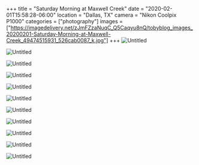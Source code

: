 +++
title = "Saturday Morning at Maxwell Creek"
date = "2020-02-01T15:58:28-06:00"
location = "Dallas, TX"
camera = "Nikon Coolpix P1000"
categories = ["photography"]
images = ["https://imagedelivery.net/zJmFZzaNuqC_Q5Caqyu8nQ/tobyblog_images_20200201-Saturday-Morning-at-Maxwell-Creek_49474515931_526cab0087_k.jpg"]
+++
![Untitled](https://imagedelivery.net/zJmFZzaNuqC_Q5Caqyu8nQ/tobyblog_images_20200201-Saturday-Morning-at-Maxwell-Creek_49474515931_526cab0087_k.jpg/fit=scale-down,w=780,sharpen=1,f=auto,q=0.9,slow-connection-quality=0.3)

<!--more-->

![Untitled](https://imagedelivery.net/zJmFZzaNuqC_Q5Caqyu8nQ/tobyblog_images_20200201-Saturday-Morning-at-Maxwell-Creek_49474033568_f1532b1720_k.jpg/fit=scale-down,w=780,sharpen=1,f=auto,q=0.9,slow-connection-quality=0.3)

![Untitled](https://imagedelivery.net/zJmFZzaNuqC_Q5Caqyu8nQ/tobyblog_images_20200201-Saturday-Morning-at-Maxwell-Creek_49474744362_452235c27a_k.jpg/fit=scale-down,w=780,sharpen=1,f=auto,q=0.9,slow-connection-quality=0.3)

![Untitled](https://imagedelivery.net/zJmFZzaNuqC_Q5Caqyu8nQ/tobyblog_images_20200201-Saturday-Morning-at-Maxwell-Creek_49474034598_b8690bce2e_k.jpg/fit=scale-down,w=780,sharpen=1,f=auto,q=0.9,slow-connection-quality=0.3)

![Untitled](https://imagedelivery.net/zJmFZzaNuqC_Q5Caqyu8nQ/tobyblog_images_20200201-Saturday-Morning-at-Maxwell-Creek_49474746537_5b7eec4728_k.jpg/fit=scale-down,w=780,sharpen=1,f=auto,q=0.9,slow-connection-quality=0.3)

![Untitled](https://imagedelivery.net/zJmFZzaNuqC_Q5Caqyu8nQ/tobyblog_images_20200201-Saturday-Morning-at-Maxwell-Creek_49474030368_6319ffabd7_k.jpg/fit=scale-down,w=780,sharpen=1,f=auto,q=0.9,slow-connection-quality=0.3)

![Untitled](https://imagedelivery.net/zJmFZzaNuqC_Q5Caqyu8nQ/tobyblog_images_20200201-Saturday-Morning-at-Maxwell-Creek_49474514836_cfbc932aeb_k.jpg/fit=scale-down,w=780,sharpen=1,f=auto,q=0.9,slow-connection-quality=0.3)

![Untitled](https://imagedelivery.net/zJmFZzaNuqC_Q5Caqyu8nQ/tobyblog_images_20200201-Saturday-Morning-at-Maxwell-Creek_49474031388_aec8c1be26_k.jpg/fit=scale-down,w=780,sharpen=1,f=auto,q=0.9,slow-connection-quality=0.3)

![Untitled](https://imagedelivery.net/zJmFZzaNuqC_Q5Caqyu8nQ/tobyblog_images_20200201-Saturday-Morning-at-Maxwell-Creek_49474741557_8bb6353a87_k.jpg/fit=scale-down,w=780,sharpen=1,f=auto,q=0.9,slow-connection-quality=0.3)

![Untitled](https://imagedelivery.net/zJmFZzaNuqC_Q5Caqyu8nQ/tobyblog_images_20200201-Saturday-Morning-at-Maxwell-Creek_49474036528_8509ac93dd_k.jpg/fit=scale-down,w=780,sharpen=1,f=auto,q=0.9,slow-connection-quality=0.3)

![Untitled](https://imagedelivery.net/zJmFZzaNuqC_Q5Caqyu8nQ/tobyblog_images_20200201-Saturday-Morning-at-Maxwell-Creek_49474524616_592cdf2f80_k.jpg/fit=scale-down,w=780,sharpen=1,f=auto,q=0.9,slow-connection-quality=0.3)

